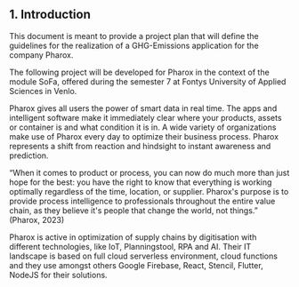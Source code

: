 ## 1. Introduction

This document is meant to provide a project plan that will define the guidelines for the realization of a GHG-Emissions application for the company Pharox.

The following project will be developed for Pharox in the context of the module SoFa, offered during the semester 7 at Fontys University of Applied Sciences in Venlo.

Pharox gives all users the power of smart data in real time. The apps and intelligent software make it immediately clear where your products, assets or container is and what condition it is in. A wide variety of organizations make use of Pharox every day to optimize their business process. Pharox represents a shift from reaction and hindsight to instant awareness and prediction.

“When it comes to product or process, you can now do much more than just hope for the best: you have the right to know that everything is working optimally regardless of the time, location, or supplier. Pharox's purpose is to provide process intelligence to professionals throughout the entire value chain, as they believe it's people that change the world, not things.” (Pharox, 2023)

Pharox is active in optimization of supply chains by digitisation with different technologies, like IoT, Planningstool, RPA and AI. Their IT landscape is based on full cloud serverless environment, cloud functions and they use amongst others Google Firebase, React, Stencil, Flutter, NodeJS for their solutions.